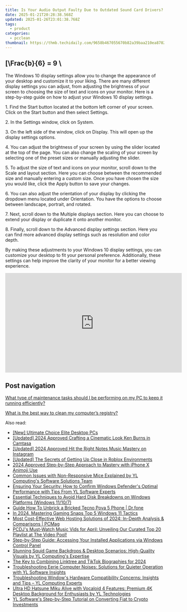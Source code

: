 ```yaml
---
title: Is Your Audio Output Faulty Due to Outdated Sound Card Drivers? - Diagnosing with YL Technology
date: 2025-01-21T20:28:38.568Z
updated: 2025-01-26T23:01:38.768Z
tags:
  - product
categories:
  - pcclean
thumbnail: https://thmb.techidaily.com/9658b467055670b82a39baa210ea870282b123ee6ed50ee4c51fdd504d8349ee.jpg
---
```


## \[\Frac{b}{6} = 9 \

The Windows 10 display settings allow you to change the appearance of your desktop and customize it to your liking. There are many different display settings you can adjust, from adjusting the brightness of your screen to choosing the size of text and icons on your monitor. Here is a step-by-step guide on how to adjust your Windows 10 display settings. 

1\. Find the Start button located at the bottom left corner of your screen. Click on the Start button and then select Settings.

2\. In the Settings window, click on System.

3\. On the left side of the window, click on Display. This will open up the display settings options. 

4\. You can adjust the brightness of your screen by using the slider located at the top of the page. You can also change the scaling of your screen by selecting one of the preset sizes or manually adjusting the slider.

5\. To adjust the size of text and icons on your monitor, scroll down to the Scale and layout section. Here you can choose between the recommended size and manually entering a custom size. Once you have chosen the size you would like, click the Apply button to save your changes.

6\. You can also adjust the orientation of your display by clicking the dropdown menu located under Orientation. You have the options to choose between landscape, portrait, and rotated.

7\. Next, scroll down to the Multiple displays section. Here you can choose to extend your display or duplicate it onto another monitor.

8\. Finally, scroll down to the Advanced display settings section. Here you can find more advanced display settings such as resolution and color depth. 

By making these adjustments to your Windows 10 display settings, you can customize your desktop to fit your personal preference. Additionally, these settings can help improve the clarity of your monitor for a better viewing experience.

<!-- affiliate ads begin -->
<iframe width="560" height="315" src="https://www.youtube.com/embed/DxUX4R6Cf7c?si=prHevNQJivSkIfUt" title="YouTube video player" frameborder="0" allow="accelerometer; autoplay; clipboard-write; encrypted-media; gyroscope; picture-in-picture; web-share" referrerpolicy="strict-origin-when-cross-origin" allowfullscreen></iframe>
<!-- affiliate ads end -->

## Post navigation

[What type of maintenance tasks should I be performing on my PC to keep it running efficiently?](https://tools.techidaily.com/pcclean/products/)

[What is the best way to clean my computer’s registry?](https://tools.techidaily.com/pcclean/products/)

<ins class="adsbygoogle"
     style="display:block"
     data-ad-format="autorelaxed"
     data-ad-client="ca-pub-7571918770474297"
     data-ad-slot="1223367746"></ins>

<ins class="adsbygoogle"
     style="display:block"
     data-ad-client="ca-pub-7571918770474297"
     data-ad-slot="8358498916"
     data-ad-format="auto"
     data-full-width-responsive="true"></ins>

<span class="atpl-alsoreadstyle">Also read:</span>
<div><ul>
<li><a href="https://fox-info.techidaily.com/new-ultimate-choice-elite-desktop-pcs/"><u>[New] Ultimate Choice Elite Desktop PCs</u></a></li>
<li><a href="https://on-screen-recording.techidaily.com/updated-2024-approved-crafting-a-cinematic-look-ken-burns-in-camtasa/"><u>[Updated] 2024 Approved Crafting a Cinematic Look Ken Burns in Camtasa</u></a></li>
<li><a href="https://instagram-videos.techidaily.com/updated-2024-approved-hit-the-right-notes-music-mastery-on-instagram/"><u>[Updated] 2024 Approved Hit the Right Notes Music Mastery on Instagram</u></a></li>
<li><a href="https://some-skills.techidaily.com/updated-the-secrets-of-getting-up-close-in-roblox-environments/"><u>[Updated] The Secrets of Getting Up Close in Roblox Environments</u></a></li>
<li><a href="https://extra-support.techidaily.com/2024-approved-step-by-step-approach-to-mastery-with-iphone-x-animoji-use/"><u>2024 Approved Step-by-Step Approach to Mastery with iPhone X Animoji Use</u></a></li>
<li><a href="https://win-cloud.techidaily.com/common-issues-with-non-responsive-mice-explained-by-yl-computings-software-solutions-team/"><u>Common Issues with Non-Responsive Mice Explained by YL Computing's Software Solutions Team</u></a></li>
<li><a href="https://win-cloud.techidaily.com/ensuring-your-security-how-to-confirm-windows-defenders-optimal-performance-with-tips-from-yl-software-experts/"><u>Ensuring Your Security: How to Confirm Windows Defender's Optimal Performance with Tips From YL Software Experts</u></a></li>
<li><a href="https://discover-help.techidaily.com/essential-techniques-to-avoid-hard-disk-breakdowns-on-windows-platforms-windows-11107/"><u>Essential Techniques to Avoid Hard Disk Breakdowns on Windows Platforms (Windows 11/10/7)</u></a></li>
<li><a href="https://change-location.techidaily.com/guide-how-to-unbrick-a-bricked-tecno-pova-5-phone-drfone-by-drfone-fix-android-problems-fix-android-problems/"><u>Guide How To Unbrick a Bricked Tecno Pova 5 Phone | Dr.fone</u></a></li>
<li><a href="https://visual-screen-recording.techidaily.com/in-2024-mastering-gaming-snaps-top-5-windows-11-tactics/"><u>In 2024, Mastering Gaming Snaps Top 5 Windows 11 Tactics</u></a></li>
<li><a href="https://some-tips.techidaily.com/most-cost-effective-web-hosting-solutions-of-2024-in-depth-analysis-and-comparisons-pcmag/"><u>Most Cost-Effective Web Hosting Solutions of 2024: In-Depth Analysis & Comparisons | PCMag</u></a></li>
<li><a href="https://win-cloud.techidaily.com/pcdjs-must-watch-music-vids-for-april-unveiling-our-curated-top-20-playlist-at-the-video-pool/"><u>PCDJ's Must-Watch Music Vids for April: Unveiling Our Curated Top 20 Playlist at The Video Pool!</u></a></li>
<li><a href="https://win-cloud.techidaily.com/step-by-step-guide-accessing-your-installed-applications-via-windows-control-panel/"><u>Step-by-Step Guide: Accessing Your Installed Applications via Windows Control Panel</u></a></li>
<li><a href="https://win-cloud.techidaily.com/stunning-squid-game-backdrops-and-desktop-scenarios-high-quality-visuals-by-yl-computings-expertise/"><u>Stunning Squid Game Backdrops & Desktop Scenarios: High-Quality Visuals by YL Computing's Expertise</u></a></li>
<li><a href="https://some-skills.techidaily.com/the-key-to-combining-linktree-and-tiktok-biographies-for-2024/"><u>The Key to Combining Linktree and TikTok Biographies for 2024</u></a></li>
<li><a href="https://win-cloud.techidaily.com/troubleshooting-eerie-computer-noises-solutions-for-quieter-operation-with-yl-software-insights/"><u>Troubleshooting Eerie Computer Noises: Solutions for Quieter Operation with YL Software Insights</u></a></li>
<li><a href="https://win-cloud.techidaily.com/troubleshooting-windows-hardware-compatibility-concerns-insights-and-tips-yl-computing-experts/"><u>Troubleshooting Window's Hardware Compatibility Concerns: Insights and Tips – YL Computing Experts</u></a></li>
<li><a href="https://win-cloud.techidaily.com/ultra-hd-hatsune-miku-alive-with-vocaloid-4-features-premium-4k-desktop-background-for-enthusiasts-by-yl-technologies/"><u>Ultra HD Hatsune Miku Alive with Vocaloid 4 Features: Premium 4K Desktop Background for Enthusiasts by YL Technologies</u></a></li>
<li><a href="https://win-cloud.techidaily.com/yl-softwares-step-by-step-tutorial-on-converting-fiat-to-crypto-investments/"><u>YL Software's Step-by-Step Tutorial on Converting Fiat to Crypto Investments</u></a></li>
</ul></div>

